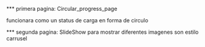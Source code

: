 
*** primera pagina: Circular_progress_page

funcionara como un status de carga en forma de circulo

*** segunda pagina: SlideShow
para mostrar diferentes imagenes son estilo carrusel